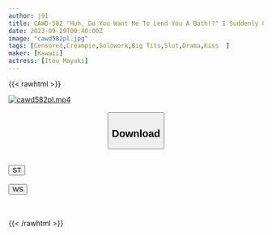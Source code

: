 ```yaml
---
author: j91
title: CAWD-582 "Huh, Do You Want Me To Lend You A Bath!?" I Suddenly Got An Erection At The Temptation Of My Cheerful Big-breasted Colleague's Sexy Wet Hair And Defenseless Breasts Spilling Out Of Her Camisole... Mayuki Ito
date: 2023-09-29T00:40:00Z
image: "cawd582pl.jpg"
tags: [Censored,Creampie,Solowork,Big Tits,Slut,Drama,Kiss	]
maker: [Kawaii]
actress: [Itou Mayuki]
---
```



{{< rawhtml >}}

<div class="video" data-videoid="R7e8JYLWWmhdbxB">
    <a href="javascript:;">
        <img src="https://my.j91.asia/posts/cawd582pl/cawd582pl.jpg" width="WIDTH" height="HEIGHT" alt="cawd582pl.mp4" loading="lazy">
    </a>
</div>

<script type="text/javascript" src="https://j91.asia/asset/on-demand-st.js"></script>

<br>
  <link rel="stylesheet" href="https://j91.asia/asset/bs5.css">
  
  <center>
  <button class="btn btn-primary" type="button" data-bs-toggle="collapse" data-bs-target=".multi-collapse" aria-expanded="false" aria-controls="multiCollapseExample1 multiCollapseExample2"><h2>Download</h2></button></center>
</p>
<div class="row">
  <div class="col">
    <div class="collapse multi-collapse" id="multiCollapseExample1">
      <div class="card card-body">
	      	      <br>
<div class="buttons">  
<a href="https://streamtape.to/v/R7e8JYLWWmhdbxB"><button class="btn-hover color-3"><i class="fa fa-download"></i> ST</button></a></div>
    </div>
  </div>
</div>
  <div class="col">
    <div class="collapse multi-collapse" id="multiCollapseExample2">
      <div class="card card-body">
	      <br>
<div class="buttons">
    <a href="https://wolfstream.tv/02o4ctrc28ym"><button class="btn-hover color-9"><i class="fa fa-download"></i> WS</button></a></div>
<br><br>
      </div>
    </div>
  </div>
</div>

{{< /rawhtml >}}
